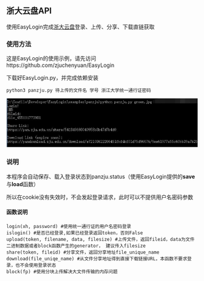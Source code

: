 ## 浙大云盘API

使用EasyLogin完成[浙大云盘](https://pan.zju.edu.cn)登录、上传、分享、下载直链获取

### 使用方法

这是EasyLogin的使用示例，请先访问https://github.com/zjuchenyuan/EasyLogin

下载好EasyLogin.py，并完成依赖安装

    python3 panzju.py 待上传的文件名 学号 浙江大学统一通行证密码

![screenshot](screenshot.jpg)

### 说明

本程序会自动保存、载入登录状态到panzju.status（使用EasyLogin提供的**save**与**load**函数）

所以在cookie没有失效时，不会发起登录请求，此时可以不提供用户名密码参数

#### 函数说明

```
login(xh, password) #使用统一通行证的用户名密码登录
islogin() #是否已经登录,如果已经登录返回token，否则False
upload(token, filename, data, filesize) #上传文件，返回fileid，data为文件二进制数据或者block函数产生的generator， 建议传入filesize
share(token, fileid) #分享文件，返回分享地址file_unique_name
download(file_uniqe_name) #从文件分享地址得到直接下载链接URL，本函数不要求登录，也不会使用登录状态
block(fp) #使用分块上传解决大文件传输的内存问题
```

